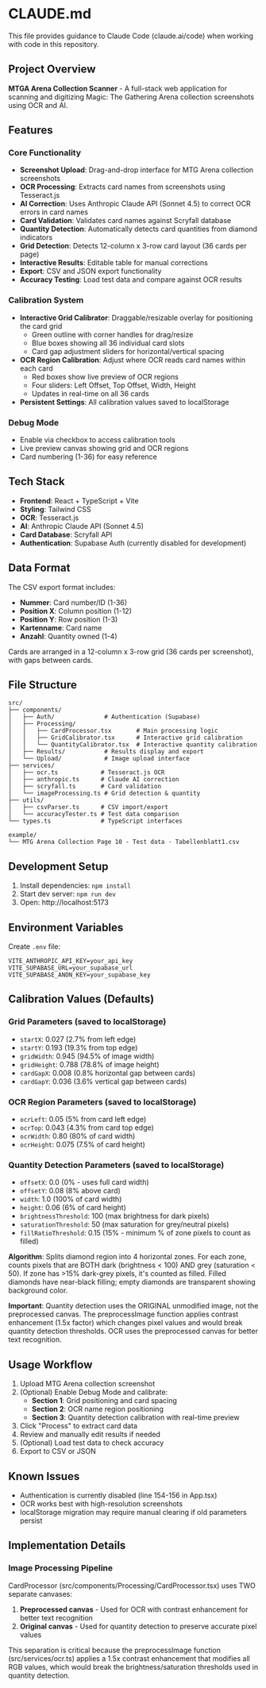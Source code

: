 # CLAUDE.md

This file provides guidance to Claude Code (claude.ai/code) when working with code in this repository.

## Project Overview

**MTGA Arena Collection Scanner** - A full-stack web application for scanning and digitizing Magic: The Gathering Arena collection screenshots using OCR and AI.

## Features

### Core Functionality
- **Screenshot Upload**: Drag-and-drop interface for MTG Arena collection screenshots
- **OCR Processing**: Extracts card names from screenshots using Tesseract.js
- **AI Correction**: Uses Anthropic Claude API (Sonnet 4.5) to correct OCR errors in card names
- **Card Validation**: Validates card names against Scryfall database
- **Quantity Detection**: Automatically detects card quantities from diamond indicators
- **Grid Detection**: Detects 12-column x 3-row card layout (36 cards per page)
- **Interactive Results**: Editable table for manual corrections
- **Export**: CSV and JSON export functionality
- **Accuracy Testing**: Load test data and compare against OCR results

### Calibration System
- **Interactive Grid Calibrator**: Draggable/resizable overlay for positioning the card grid
  - Green outline with corner handles for drag/resize
  - Blue boxes showing all 36 individual card slots
  - Card gap adjustment sliders for horizontal/vertical spacing
- **OCR Region Calibration**: Adjust where OCR reads card names within each card
  - Red boxes show live preview of OCR regions
  - Four sliders: Left Offset, Top Offset, Width, Height
  - Updates in real-time on all 36 cards
- **Persistent Settings**: All calibration values saved to localStorage

### Debug Mode
- Enable via checkbox to access calibration tools
- Live preview canvas showing grid and OCR regions
- Card numbering (1-36) for easy reference

## Tech Stack

- **Frontend**: React + TypeScript + Vite
- **Styling**: Tailwind CSS
- **OCR**: Tesseract.js
- **AI**: Anthropic Claude API (Sonnet 4.5)
- **Card Database**: Scryfall API
- **Authentication**: Supabase Auth (currently disabled for development)

## Data Format

The CSV export format includes:
- **Nummer**: Card number/ID (1-36)
- **Position X**: Column position (1-12)
- **Position Y**: Row position (1-3)
- **Kartenname**: Card name
- **Anzahl**: Quantity owned (1-4)

Cards are arranged in a 12-column x 3-row grid (36 cards per screenshot), with gaps between cards.

## File Structure

```
src/
├── components/
│   ├── Auth/              # Authentication (Supabase)
│   ├── Processing/
│   │   ├── CardProcessor.tsx       # Main processing logic
│   │   ├── GridCalibrator.tsx      # Interactive grid calibration
│   │   └── QuantityCalibrator.tsx  # Interactive quantity calibration
│   ├── Results/           # Results display and export
│   └── Upload/            # Image upload interface
├── services/
│   ├── ocr.ts            # Tesseract.js OCR
│   ├── anthropic.ts      # Claude AI correction
│   ├── scryfall.ts       # Card validation
│   └── imageProcessing.ts # Grid detection & quantity
├── utils/
│   ├── csvParser.ts      # CSV import/export
│   └── accuracyTester.ts # Test data comparison
└── types.ts              # TypeScript interfaces

example/
└── MTG Arena Collection Page 10 - Test data - Tabellenblatt1.csv
```

## Development Setup

1. Install dependencies: `npm install`
2. Start dev server: `npm run dev`
3. Open: http://localhost:5173

## Environment Variables

Create `.env` file:
```
VITE_ANTHROPIC_API_KEY=your_api_key
VITE_SUPABASE_URL=your_supabase_url
VITE_SUPABASE_ANON_KEY=your_supabase_key
```

## Calibration Values (Defaults)

### Grid Parameters (saved to localStorage)
- `startX`: 0.027 (2.7% from left edge)
- `startY`: 0.193 (19.3% from top edge)
- `gridWidth`: 0.945 (94.5% of image width)
- `gridHeight`: 0.788 (78.8% of image height)
- `cardGapX`: 0.008 (0.8% horizontal gap between cards)
- `cardGapY`: 0.036 (3.6% vertical gap between cards)

### OCR Region Parameters (saved to localStorage)
- `ocrLeft`: 0.05 (5% from card left edge)
- `ocrTop`: 0.043 (4.3% from card top edge)
- `ocrWidth`: 0.80 (80% of card width)
- `ocrHeight`: 0.075 (7.5% of card height)

### Quantity Detection Parameters (saved to localStorage)
- `offsetX`: 0.0 (0% - uses full card width)
- `offsetY`: 0.08 (8% above card)
- `width`: 1.0 (100% of card width)
- `height`: 0.06 (6% of card height)
- `brightnessThreshold`: 100 (max brightness for dark pixels)
- `saturationThreshold`: 50 (max saturation for grey/neutral pixels)
- `fillRatioThreshold`: 0.15 (15% - minimum % of zone pixels to count as filled)

**Algorithm**: Splits diamond region into 4 horizontal zones. For each zone, counts pixels that are BOTH dark (brightness < 100) AND grey (saturation < 50). If zone has >15% dark-grey pixels, it's counted as filled. Filled diamonds have near-black filling; empty diamonds are transparent showing background color.

**Important**: Quantity detection uses the ORIGINAL unmodified image, not the preprocessed canvas. The preprocessImage function applies contrast enhancement (1.5x factor) which changes pixel values and would break quantity detection thresholds. OCR uses the preprocessed canvas for better text recognition.

## Usage Workflow

1. Upload MTG Arena collection screenshot
2. (Optional) Enable Debug Mode and calibrate:
   - **Section 1**: Grid positioning and card spacing
   - **Section 2**: OCR name region positioning
   - **Section 3**: Quantity detection calibration with real-time preview
3. Click "Process" to extract card data
4. Review and manually edit results if needed
5. (Optional) Load test data to check accuracy
6. Export to CSV or JSON

## Known Issues

- Authentication is currently disabled (line 154-156 in App.tsx)
- OCR works best with high-resolution screenshots
- localStorage migration may require manual clearing if old parameters persist

## Implementation Details

### Image Processing Pipeline
CardProcessor (src/components/Processing/CardProcessor.tsx) uses TWO separate canvases:
1. **Preprocessed canvas** - Used for OCR with contrast enhancement for better text recognition
2. **Original canvas** - Used for quantity detection to preserve accurate pixel values

This separation is critical because the preprocessImage function (src/services/ocr.ts) applies a 1.5x contrast enhancement that modifies all RGB values, which would break the brightness/saturation thresholds used in quantity detection.
